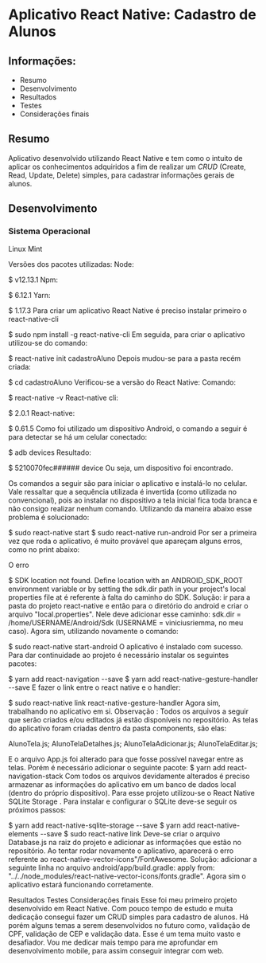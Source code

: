 # Aplicativo React Native: Cadastro de Alunos
## Informações:
- Resumo
- Desenvolvimento
- Resultados
- Testes
- Considerações finais
## Resumo
Aplicativo desenvolvido utilizando React Native e tem como o intuito de aplicar os conhecimentos adquiridos a fim de realizar um _CRUD_ (Create, Read, Update, Delete) simples, para cadastrar informações gerais de alunos.

## Desenvolvimento
### Sistema Operacional
Linux Mint

Versões dos pacotes utilizadas:
Node:

$ v12.13.1
Npm:

$ 6.12.1
Yarn:

$ 1.17.3
Para criar um aplicativo React Native é preciso instalar primeiro o react-native-cli

$ sudo npm install -g react-native-cli
Em seguida, para criar o aplicativo utilizou-se do comando:

$ react-native init cadastroAluno
Depois mudou-se para a pasta recém criada:

$ cd cadastroAluno
Verificou-se a versão do React Native:
Comando:

$ react-native -v
React-native cli:

$ 2.0.1
React-native:

$ 0.61.5
Como foi utilizado um dispositivo Android, o comando a seguir é para detectar se há um celular conectado:

$ adb devices
Resultado:

$ 5210070fec######	device
Ou seja, um dispositivo foi encontrado.

Os comandos a seguir são para iniciar o aplicativo e instalá-lo no celular. Vale ressaltar que a sequência utilizada é invertida (como utilizada no convencional), pois ao instalar no dispositivo a tela inicial fica toda branca e não consigo realizar nenhum comando. Utilizando da maneira abaixo esse problema é solucionado:

$ sudo react-native start
$ sudo react-native run-android
Por ser a primeira vez que roda o aplicativo, é muito provável que apareçam alguns erros, como no print abaixo:

O erro

$ SDK location not found. Define location with an ANDROID_SDK_ROOT environment variable or by setting the sdk.dir path in your project's local properties file at
é referente à falta do caminho do SDK. Solução: ir para a pasta do projeto react-native e então para o diretório do android e criar o arquivo "local.properties". Nele deve adicionar esse caminho: sdk.dir = /home/USERNAME/Android/Sdk (USERNAME = viniciusriemma, no meu caso).
Agora sim, utilizando novamente o comando:

$ sudo react-native start-android
O aplicativo é instalado com sucesso.
Para dar continuidade ao projeto é necessário instalar os seguintes pacotes:

$ yarn add react-navigation --save
$ yarn add react-native-gesture-handler --save
E fazer o link entre o react native e o handler:

$ sudo react-native link react-native-gesture-handler
Agora sim, trabalhando no aplicativo em si.
Observação : Todos os arquivos a seguir que serão criados e/ou editados já estão disponíveis no repositório.
As telas do aplicativo foram criadas dentro da pasta components, são elas:

AlunoTela.js;
AlunoTelaDetalhes.js;
AlunoTelaAdicionar.js;
AlunoTelaEditar.js;

E o arquivo App.js foi alterado para que fosse possível navegar entre as telas. Porém é necessário adicionar o seguinte pacote:
$ yarn add react-navigation-stack
Com todos os arquivos devidamente alterados é preciso armazenar as informações do aplicativo em um banco de dados local (dentro do próprio dispositivo). Para esse projeto utilizou-se o React Native SQLite Storage .
Para instalar e configurar o SQLite deve-se seguir os próximos passos:

$ yarn add react-native-sqlite-storage --save
$ yarn add react-native-elements --save
$ sudo react-native link
Deve-se criar o arquivo Database.js na raiz do projeto e adicionar as informações que estão no repositório.
Ao tentar rodar novamente o aplicativo, aparecerá o erro referente ao react-native-vector-icons"/FontAwesome. Solução: adicionar a seguinte linha no arquivo android/app/build.gradle:
apply from: "../../node_modules/react-native-vector-icons/fonts.gradle".
Agora sim o aplicativo estará funcionando corretamente.

Resultados
Testes
Considerações finais
Esse foi meu primeiro projeto desenvolvido em React Native. Com pouco tempo de estudo e muita dedicação consegui fazer um CRUD simples para cadastro de alunos. Há porém alguns temas a serem desenvolvidos no futuro como, validação de CPF, validação de CEP e validação data. Esse é um tema muito vasto e desafiador. Vou me dedicar mais tempo para me aprofundar em desenvolvimento mobile, para assim conseguir integrar com web.
